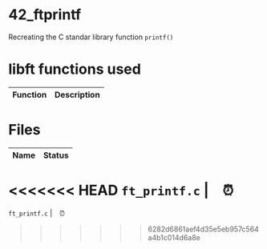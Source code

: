 # 42_ftprintf
Recreating the C standar library function `printf()`

# libft functions used
Function | Description
--|--|

# Files
Name | Status
--|--|
<<<<<<< HEAD
`ft_printf.c` | ⠀⏰
=======
`ft_printf.c` | ⠀⏰
   
>>>>>>> 6282d6861aef4d35e5eb957c564a4b1c014d6a8e
